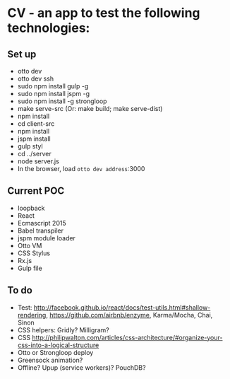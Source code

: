 # CV - an app to test the following technologies:

## Set up
* otto dev
* otto dev ssh
* sudo npm install gulp -g
* sudo npm install jspm -g
* sudo npm install -g strongloop
* make serve-src (Or: make build; make serve-dist)
* npm install
* cd client-src
* npm install
* jspm install
* gulp styl
* cd ../server
* node server.js
* In the browser, load `otto dev address`:3000

## Current POC
* loopback
* React
* Ecmascript 2015
* Babel transpiler
* jspm module loader
* Otto VM
* CSS Stylus
* Rx.js
* Gulp file

## To do
* Test: http://facebook.github.io/react/docs/test-utils.html#shallow-rendering, https://github.com/airbnb/enzyme, Karma/Mocha, Chai, Sinon
* CSS helpers: Gridly? Milligram?
* CSS http://philipwalton.com/articles/css-architecture/#organize-your-css-into-a-logical-structure
* Otto or Strongloop deploy
* Greensock animation?
* Offline? Upup (service workers)? PouchDB?

